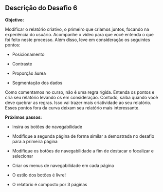 ## Descrição do Desafio 6

**Objetivo:**

Modificar o relatório criativo, o primeiro que criamos juntos, focando na experiência do usuário. Acompanhe o vídeo para que você entenda o que foi feito neste processo. Além disso, leve em consideração os seguintes pontos:

- Posicionamento

- Contraste

- Proporção áurea

- Segmentação dos dados

Como comentamos no curso, não é uma regra rígida. Entenda os pontos e cria seu relatório levando os em consideração. Contudo, saiba quando você deve quebrar as regras. Isso vai trazer mais criatividade ao seu relatório. Esses pontos fora da curva deixam seu relatório mais interessante.

**Próximos passos:**

- Insira os botões de navegabilidade

- Modifique a segunda página de forma similar a demostrada no desafio para a primeira página

- Modifique os botões de navegabilidade a fim de destacar o focalizar e selecionar

- Criar os menus de navegabilidade em cada página

- O estilo dos botões é livre!

- O relatório é composto por 3 páginas
